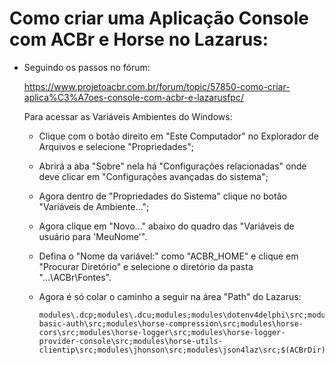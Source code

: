 #  Como criar uma Aplicação Console com ACBr e Horse no Lazarus:

- Seguindo os passos no fórum:
  
  https://www.projetoacbr.com.br/forum/topic/57850-como-criar-aplica%C3%A7oes-console-com-acbr-e-lazarusfpc/

  Para acessar as Variáveis Ambientes do Windows:
  - Clique com o botão direito em "Este Computador" no Explorador de Arquivos e selecione "Propriedades";
  - Abrirá a aba "Sobre" nela há "Configurações relacionadas" onde deve clicar em "Configurações avançadas do sistema";
  - Agora dentro de "Propriedades do Sistema" clique no botão "Variáveis de Ambiente...";
  - Agora clique em "Novo..." abaixo do quadro das "Variáveis de usuário para 'MeuNome'".
  - Defina o "Nome da variável:" como "ACBR_HOME" e clique em "Procurar Diretório" e selecione o diretório da pasta "...\ACBr\Fontes".
 
  - Agora é só colar o caminho a seguir na área "Path" do Lazarus:

        modules\.dcp;modules\.dcu;modules;modules\dotenv4delphi\src;modules\horse\src;modules\horse-basic-auth\src;modules\horse-compression\src;modules\horse-cors\src;modules\horse-logger\src;modules\horse-logger-provider-console\src;modules\horse-utils-clientip\src;modules\jhonson\src;modules\json4laz\src;$(ACBrDir)\ACBrDFe\ACBrNFSeX;$(ACBrDir)\Terceiros\synalist;$(ACBrDir)\ACBrComum;$(ACBrDir)\ACBrDFe;$(ACBrDir)\PCNComum;$(ACBrDir)\Terceiros\FastStringReplace;$(ACBrDir)\Terceiros\GZIPUtils;$(ACBrDir)\ACBrDiversos;$(ACBrDir)\ACBrTCP;$(ACBrDir)\ACBrIntegrador;$(ACBrDir)\ACBrIntegrador\pcnVFPe;$(ACBrDir)\Terceiros\CodeGear;$(ACBrDir)\ACBrOpenSSL;$(ACBrDir)\Terceiros\Ole;$(ACBrDir)\ACBrDFe\ACBrNFSeX\Base;$(ACBrDir)\ACBrDFe\ACBrNFSeX\Base\WebServices;$(ACBrDir)\ACBrDFe\ACBrNFSeX\DANFSE;$(ACBrDir)\ACBrDFe\ACBrNFSeX\Base\Provedores;$(ACBrDir)\ACBrDFe\ACBrNFSeX\Provedores;C:\fpcupdeluxe\lazarus\components\lazutils\;C:\fpcupdeluxe\lazarus\lcl\;C:\fpcupdeluxe\lazarus\lcl\widgetset\;model\dto;controller;service